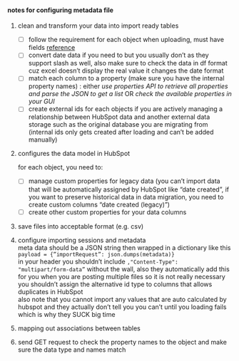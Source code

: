 
#### notes for configuring metadata file

1. clean and transform your data into import ready tables
    - [ ]  follow the requirement for each object when uploading, must have fields [reference](https://knowledge.hubspot.com/import-and-export/set-up-your-import-file#required-properties)
    - [ ]  convert date data if you need to but you usually don’t as they support slash as well, also make sure to check the data in df format cuz excel doesn’t display the real value it changes the date format
    - [ ]  match each column to a property (make sure you have the internal property names) : either *use properties API to retrieve all properties and parse the JSON to get a list* OR *check the available properties in your GUI*
    - [ ]  create external ids for each objects if you are actively managing a relationship between HubSpot data and another external data storage such as the original database you are migrating from (internal ids only gets created after loading and can’t be added manually)

2. configures the data model in HubSpot
    
    for each object, you need to:
    
    - [ ]  manage custom properties for legacy data (you can’t import data that will be automatically assigned by HubSpot like “date created”, if you want to preserve historical data in data migration, you need to create custom columns “date created (legacy)”)
    - [ ]  create other custom properties for your data columns

3. save files into acceptable format (e.g. csv)

4. configure importing sessions and metadata <br/>
    meta data should be a JSON string then wrapped in a dictionary like this `payload = {”importRequest”: json.dumps(metadata)}`<br/>
    in your header you shouldn’t include  `,"Content-Type": "multipart/form-data”` without the wall, also they automatically add this for you when you are posting multiple files so it is not really necessary<br/> 
    you shouldn’t assign the alternative id type to columns that allows duplicates in HubSpot<br/>
    also note that you cannot import any values that are auto calculated by hubspot and they actually don’t tell you you can’t until you loading fails which is why they SUCK big time<br/>
    
5. mapping out associations between tables

7. send GET request to check the property names to the object and make sure the data type and names match
